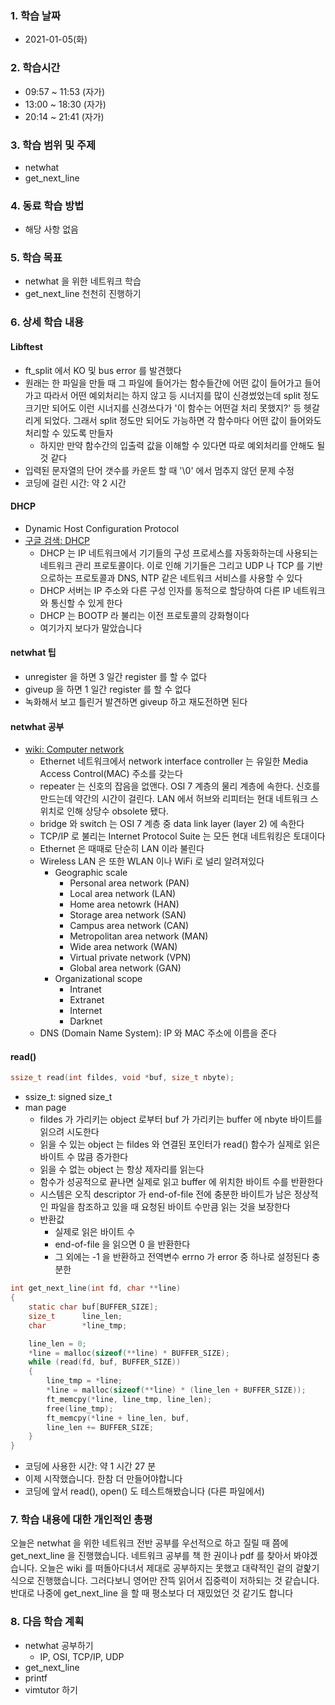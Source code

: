 ### 1. 학습 날짜

- 2021-01-05(화)

### 2. 학습시간

- 09:57 ~ 11:53 (자가)
- 13:00 ~ 18:30 (자가)
- 20:14 ~ 21:41 (자가)

### 3. 학습 범위 및 주제

- netwhat
- get\_next\_line

### 4. 동료 학습 방법

- 해당 사항 없음

### 5. 학습 목표

- netwhat 을 위한 네트워크 학습
- get\_next\_line 천천히 진행하기

### 6. 상세 학습 내용

#### Libftest

- ft\_split 에서 KO 및 bus error 를 발견했다
- 원래는 한 파일을 만들 때 그 파일에 들어가는 함수들간에 어떤 값이 들어가고 들어가고 따라서 어떤 예외처리는 하지 않고 등 시너지를 많이 신경썼었는데 split 정도 크기만 되어도 이런 시너지를 신경쓰다가 '이 함수는 어떤걸 처리 못했지?' 등 헷갈리게 되었다. 그래서 split 정도만 되어도 가능하면 각 함수마다 어떤 값이 들어와도 처리할 수 있도록 만들자
  - 하지만 만약 함수간의 입출력 값을 이해할 수 있다면 따로 예외처리를 안해도 될 것 같다
- 입력된 문자열의 단어 갯수를 카운트 할 때 '\0' 에서 멈추지 않던 문제 수정
- 코딩에 걸린 시간: 약 2 시간

#### DHCP

- Dynamic Host Configuration Protocol
- [<u>구글 검색: DHCP</u>](https://www.efficientip.com/what-is-dhcp-and-why-is-it-important/)
  - DHCP 는 IP 네트워크에서 기기들의 구성 프로세스를 자동화하는데 사용되는 네트워크 관리 프로토콜이다. 이로 인해 기기들은 그리고 UDP 나 TCP 를 기반으로하는 프로토콜과 DNS, NTP 같은 네트워크 서비스를 사용할 수 있다
  - DHCP 서버는 IP 주소와 다른 구성 인자를 동적으로 할당하여 다른 IP 네트워크와 통신할 수 있게 한다
  - DHCP 는 BOOTP 라 불리는 이전 프로토콜의 강화형이다
  - 여기가지 보다가 말았습니다

#### netwhat 팁

- unregister 을 하면 3 일간 register 를 할 수 없다
- giveup 을 하면 1 일간 register 를 할 수 없다
- 녹화해서 보고 틀린거 발견하면 giveup 하고 재도전하면 된다

#### netwhat 공부

- [wiki: Computer network](https://en.wikipedia.org/wiki/Computer_network)
  -  Ethernet 네트워크에서 network interface controller 는 유일한 Media Access Control(MAC) 주소를 갖는다
  - repeater 는 신호의 잡음을 없앤다. OSI 7 계층의 물리 계층에 속한다. 신호를 만드는데 약간의 시간이 걸린다. LAN 에서 허브와 리피터는 현대 네트워크 스위치로 인해 상당수 obsolete 됐다.
  - bridge 와 switch 는 OSI 7 계층 중 data link layer (layer 2) 에 속한다
  - TCP/IP 로 불리는 Internet Protocol Suite 는 모든 현대 네트워킹은 토대이다
  - Ethernet 은 때때로 단순히 LAN 이라 불린다
  - Wireless LAN 은 또한 WLAN 이나 WiFi 로 널리 알려져있다
    - Geographic scale
	  - Personal area network (PAN)
	  - Local area network (LAN)
	  - Home area netowrk (HAN)
	  - Storage area network (SAN)
	  - Campus area network (CAN)
	  - Metropolitan area network (MAN)
	  - Wide area network (WAN)
	  - Virtual private network (VPN)
	  - Global area network (GAN)
    - Organizational scope
	  - Intranet
	  - Extranet
	  - Internet
	  - Darknet
  - DNS (Domain Name System): IP 와 MAC 주소에 이름을 준다

#### read()

```c
ssize_t	read(int fildes, void *buf, size_t nbyte);
```
- ssize\_t: signed size\_t
- man page
  - fildes 가 가리키는 object 로부터 buf 가 가리키는 buffer 에 nbyte 바이트를 읽으려 시도한다
  - 읽을 수 있는 object 는 fildes 와 연결된 포인터가 read() 함수가 실제로 읽은 바이트 수 많큼 증가한다
  - 읽을 수 없는 object 는 항상 제자리를 읽는다
  - 함수가 성공적으로 끝나면 실제로 읽고 buffer 에 위치한 바이트 수를 반환한다
  - 시스템은 오직 descriptor 가 end-of-file 전에 충분한 바이트가 남은 정상적인 파일을 참조하고 있을 때 요청된 바이트 수만큼 읽는 것을 보장한다
  - 반환값
    - 실제로 읽은 바이트 수
	- end-of-file 을 읽으면 0 을 반환한다
	- 그 외에는 -1 을 반환하고 전역변수 errno 가 error 중 하나로 설정된다 충분한

```c
int get_next_line(int fd, char **line)
{
    static char buf[BUFFER_SIZE];
    size_t      line_len;
    char        *line_tmp;

    line_len = 0;
    *line = malloc(sizeof(**line) * BUFFER_SIZE);
    while (read(fd, buf, BUFFER_SIZE))
    {
        line_tmp = *line;
        *line = malloc(sizeof(**line) * (line_len + BUFFER_SIZE));
        ft_memcpy(*line, line_tmp, line_len);
        free(line_tmp);
        ft_memcpy(*line + line_len, buf,
        line_len += BUFFER_SIZE;
    }
}
```

- 코딩에 사용한 시간: 약 1 시간 27 분
- 이제 시작했습니다. 한참 더 만들어야합니다
- 코딩에 앞서 read(), open() 도 테스트해봤습니다 (다른 파일에서)

### 7. 학습 내용에 대한 개인적인 총평

오늘은 netwhat 을 위한 네트워크 전반 공부를 우선적으로 하고 질릴 때 쯤에 get\_next\_line 을 진행했습니다. 네트워크 공부를 책 한 권이나 pdf 를 찾아서 봐야겠습니다. 오늘은 wiki 를 떠돌아다녀서 제대로 공부하지는 못했고 대략적인 겉의 겉핥기 식으로 진행했습니다. 그러다보니 영어만 잔뜩 읽어서 집중력이 저하되는 것 같습니다. 반대로 나중에 get\_next\_line 을 할 때 평소보다 더 재밌었던 것 같기도 합니다

### 8. 다음 학습 계획

- netwhat 공부하기
  - IP, OSI, TCP/IP, UDP
- get\_next\_line
- printf
- vimtutor 하기
